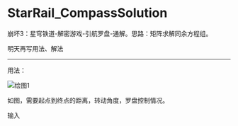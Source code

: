# StarRail_CompassSolution
崩坏3：星穹铁道-解密游戏-引航罗盘-通解。思路：矩阵求解同余方程组。

明天再写用法、解法

---------------------

用法：


![绘图1](https://github.com/dreamingwill/StarRail_CompassSolution/assets/55878187/c85b0dc2-db9b-44a9-9ab4-48426cf17866)

如图，需要起点到终点的距离，转动角度，罗盘控制情况。

输入
